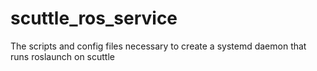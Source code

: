 # scuttle_ros_service
The scripts and config files necessary to create a systemd daemon that runs roslaunch on scuttle
